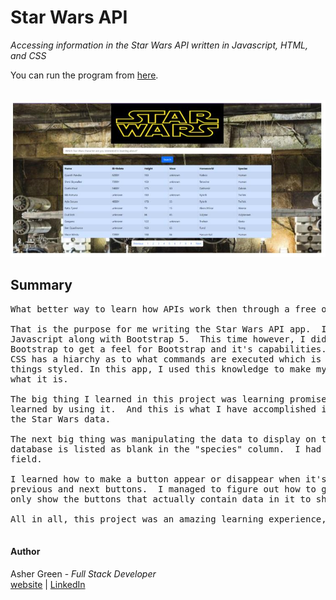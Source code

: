 # **Star Wars API**

*Accessing information in the Star Wars API written in Javascript, HTML, and CSS*

You can run the program from [here](https://63c2f2489ccdc732de19a7b5--bucolic-froyo-de7845.netlify.app/).
<br /><br />

![screenshot](/src/images/screenshot.jpg/)

## **Summary**

<pre>
What better way to learn how APIs work then through a free open source API such as the Star Wars API?

That is the purpose for me writing the Star Wars API app.  I continued my education with React and
Javascript along with Bootstrap 5.  This time however, I didn't use much CSS.  I just used strictly
Bootstrap to get a feel for Bootstrap and it's capabilities.  I learned from my last project that the
CSS has a hiarchy as to what commands are executed which is why I had so much trouble getting
things styled. In this app, I used this knowledge to make my life easier and turn the app into
what it is.

The big thing I learned in this project was learning promises.  Promises are a complicated concept best
learned by using it.  And this is what I have accomplished in project.  I used Axios library to access
the Star Wars data.

The next big thing was manipulating the data to display on the screen.  For example, each human in the
database is listed as blank in the "species" column.  I had to add the "Human" word to replace the blank
field.

I learned how to make a button appear or disappear when it's needed, which is what I did for the
previous and next buttons.  I managed to figure out how to get the page navigation bar at the bottom to
only show the buttons that actually contain data in it to show.

All in all, this project was an amazing learning experience, and I enjoyed every minute of it.  

</pre>

#### **Author**

Asher Green - *Full Stack Developer* \
[website](http://ashergreen.ca) | [LinkedIn](https://www.linkedin.com/in/asher-green-6a96551/)
